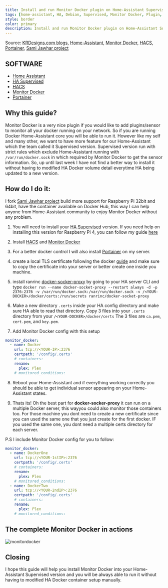 ```yaml
---
title: Install and run Monitor Docker plugin on Home-Assistant Supervised version the right way.
tags: [home-assistant, HA, Debian, Supervised, Monitor Docker, Plugin, HACS]
style: border
color: primary
description: Install and run Monitor Docker plugin on Home-Assistant Supervised version the right way.
---
```

Source: [KRDesigns.com blogs](https://www.krdesigns.com), [Home-Assistant](https://home-assistant.io), [Monitor Docker](https://github.com/ualex73/monitor_docker), [HACS](https://hacs.xyz/), [Portainer](https://hub.docker.com/r/portainer/portainer-ce), [Sami Jawhar project](https://github.com/sjawhar/docker-socket-proxy)


## SOFTWARE
- [Home Assistant](https://www.home-assistant.io)
- [HA Supervised](https://github.com/home-assistant/supervised-installer)
- [HACS](https://hacs.xyz/)
- [Monitor Docker](https://github.com/ualex73/monitor_docker)
- [Portainer](https://hub.docker.com/r/portainer/portainer-ce)

## Why this guide?
Monitor Docker is a very nice plugin if you would like to add plugins/sensor to monitor all your docker running on your network. So if you are running Docker Home-Assistant core you will be able to run it. However like my self and many other, we want to have more feature for our Home-Assistant which the team called it Supervised version. Supervised version run with strict rules which exclude Home-Assistant running with `/var/run/docker.sock` in which required by Monitor Docker to get the sensor information. So, up until last week I have not find a better way to install it without having to modified HA Docker volume detail everytime HA being updated to a new version.

## How do I do it:
I fork [Sami Jawhar project](https://github.com/sjawhar/docker-socket-proxy) build more support for Raspberry Pi 32bit and 64bit, have the container available on Docker Hub, this way I can help anyone from Home-Assistant community to enjoy Monitor Docker without any problem.

1. You will need to install your [HA Supervised](https://github.com/home-assistant/supervised-installer) version. If you need help on installing this version for Raspberry Pi 4, you can follow my guide [here](https://krdesigns.com/articles/installation-home-assistant-with-supervisor-on-debian-10)

2. Install [HACS](https://hacs.xyz/) and [Monitor Docker](https://github.com/ualex73/monitor_docker)

3. For a better docker control I will also install [Portainer](https://hub.docker.com/r/portainer/portainer-ce) on my server.

4. create a local TLS certificate following the docker [guide](https://docs.docker.com/engine/security/protect-access/) and make sure to copy the certificate into your server or better create one inside you machine.

5. install ranrinc [docker-socker-proxy](https://github.com/ranrinc/docker-socket-proxy) by going to your HA server CLI and type `docker run --name docker-socket-proxy --restart always -d -p 2376:2376 -v /var/run/docker.sock:/var/run/docker.sock -v /<YOUR-DOCKER>/docker/certs:/run/secrets ranrinc/docker-socket-proxy`

6. Make a new directory `.certs` inside your HA config directory and make sure HA able to read that directory. Copy 3 files into your `.certs` directory from your `/<YOUR-DOCKER>/docker/certs` The 3 files are `ca.pem`, `cert.pem`, and `key.pem`.

7. Add Monitor Docker config with this setup
```yaml
monitor_docker:
  - name: Docker
    url: tcp://<YOUR-IP>:2376
    certpath: '/config/.certs'
    # containers:
    rename:
      plex: Plex
    # monitored_conditions:
```

8. Reboot your Home-Assistant and if everything working correctly you should be able to get individual sensor appearing on your Home-Assistant states.

9. Thats its! Oh the best part for **docker-socker-proxy** it can run on a multiple Docker server, this wayyou could also monitor those containers too. For those machine you dont need to create a new certificate since you can used the same one that you just create for the first docker. IF you used the same one, you dont need a multiple certs directory for each server. 

P.S I include Monitor Docker config for you to follow:
```yaml
monitor_docker:
  - name: DockerOne
    url: tcp://<YOUR-1stIP>:2376
    certpath: '/config/.certs'
    # containers:
    rename:
      plex: Plex
    # monitored_conditions:
  - name: DockerTwo
    url: tcp://<YOUR-2ndIP>:2376
    certpath: '/config/.certs'
    # containers:
    rename:
      plex: Plex
    # monitored_conditions:    
```

## The complete Monitor Docker in actions 
![monitordocker](https://community-assets.home-assistant.io/original/3X/b/5/b58a032b656051bb45e773dff399a973e1393ab3.png "Monitor Docker")

## Closing
I hope this guide will help you install Monitor Docker into your Home-Assistant Supervised version and you will be always able to run it without having to modified HA Docker container setup manually. 
